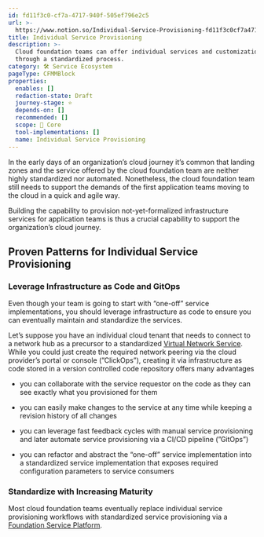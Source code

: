 ```yaml
---
id: fd11f3c0-cf7a-4717-940f-505ef796e2c5
url: >-
  https://www.notion.so/Individual-Service-Provisioning-fd11f3c0cf7a4717940f505ef796e2c5
title: Individual Service Provisioning
description: >-
  Cloud foundation teams can offer individual services and customizations
  through a standardized process.
category: 🛠 Service Ecosystem
pageType: CFMMBlock
properties:
  enables: []
  redaction-state: Draft
  journey-stage: ⭐️
  depends-on: []
  recommended: []
  scope: 🏢 Core
  tool-implementations: []
  name: Individual Service Provisioning
---
```


In the early days of an organization’s cloud journey it’s common that landing zones and the service offered by the cloud foundation team are neither highly standardized nor automated. Nonetheless, the cloud foundation team still needs to support the demands of the first application teams moving to the cloud in a quick and agile way.

Building the capability to provision not-yet-formalized infrastructure services for application teams is thus a crucial capability to support the organization’s cloud journey.

## Proven Patterns for Individual Service Provisioning

### Leverage Infrastructure as Code and GitOps

Even though your team is going to start with “one-off” service implementations, you should leverage infrastructure as code to ensure you can eventually maintain and standardize the services. 

Let’s suppose you have an individual cloud tenant that needs to connect to a network hub as a precursor to a standardized [Virtual Network Service](./virtual-network-service.md). While you could just create the required network peering via the cloud provider’s portal or console (”ClickOps”), creating it via infrastructure as code stored in a version controlled code repository offers many advantages

- you can collaborate with the service requestor on the code as they can see exactly what you provisioned for them

- you can easily make changes to the service at any time while keeping a revision history of all changes

- you can leverage fast feedback cycles with manual service provisioning and later automate service provisioning via a CI/CD pipeline (”GitOps”)

- you can refactor and abstract the “one-off” service implementation into a standardized service implementation that exposes required configuration parameters to service consumers

### Standardize with Increasing Maturity 

Most cloud foundation teams eventually replace individual service provisioning workflows with standardized service provisioning via a [Foundation Service Platform](./foundation-service-platform.md).